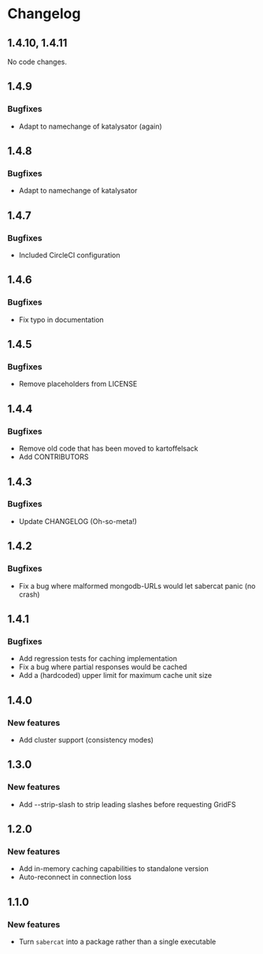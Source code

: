 # Changelog
## 1.4.10, 1.4.11

No code changes.

## 1.4.9
### Bugfixes

* Adapt to namechange of katalysator (again)

## 1.4.8
### Bugfixes

* Adapt to namechange of katalysator

## 1.4.7
### Bugfixes

* Included CircleCI configuration

## 1.4.6
### Bugfixes

* Fix typo in documentation

## 1.4.5
### Bugfixes

* Remove placeholders from LICENSE

## 1.4.4
### Bugfixes

* Remove old code that has been moved to kartoffelsack
* Add CONTRIBUTORS

## 1.4.3
### Bugfixes

* Update CHANGELOG (Oh-so-meta!)

## 1.4.2
### Bugfixes

* Fix a bug where malformed mongodb-URLs would let sabercat panic (no crash)

## 1.4.1
### Bugfixes

* Add regression tests for caching implementation
* Fix a bug where partial responses would be cached
* Add a (hardcoded) upper limit for maximum cache unit size

## 1.4.0
### New features

* Add cluster support (consistency modes)

## 1.3.0
### New features

* Add --strip-slash to strip leading slashes before requesting GridFS

## 1.2.0
### New features

* Add in-memory caching capabilities to standalone version
* Auto-reconnect in connection loss

## 1.1.0
### New features

* Turn `sabercat` into a package rather than a single executable
